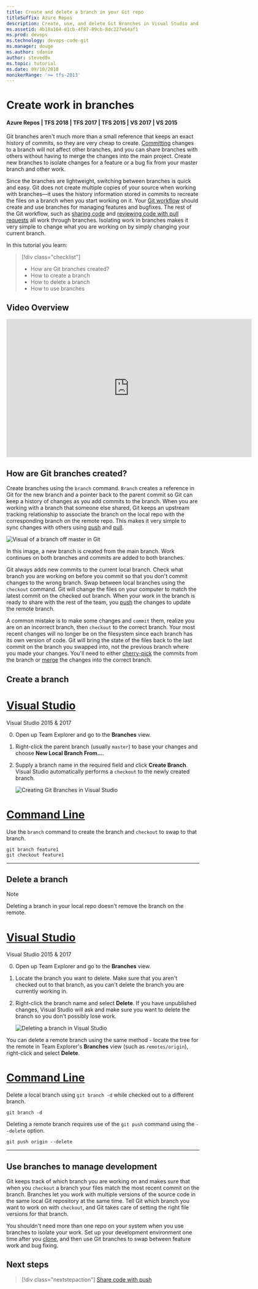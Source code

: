 ```yaml
---
title: Create and delete a branch in your Git repo
titleSuffix: Azure Repos
description: Create, use, and delete Git Branches in Visual Studio and from the command line
ms.assetid: 4b18a164-d1cb-4f87-89cb-8dc227e64af1
ms.prod: devops
ms.technology: devops-code-git 
ms.manager: douge
ms.author: sdanie
author: steved0x
ms.topic: tutorial
ms.date: 09/10/2018
monikerRange: '>= tfs-2013'
---
```


# Create work in branches  

#### Azure Repos | TFS 2018 | TFS 2017 | TFS 2015 | VS 2017 | VS 2015

Git branches aren't much more than a small reference that keeps an exact history of commits, so they are very cheap to create.
[Committing](commits.md) changes to a branch will not affect other branches, and you can share branches with others without having to merge the changes into the main project.
Create new branches to isolate changes for a feature or a bug fix from your master branch and other work. 

Since the branches are lightweight, switching between branches is quick and easy. 
Git does not create multiple copies of your source when working with branches&mdash;it uses the history information stored in commits to recreate the files on a branch when you start working on it.
Your [Git workflow](gitworkflow.md) should create and use branches for managing features and bugfixes.
The rest of the Git workflow, such as [sharing code](pushing.md) and [reviewing code with pull requests](pullrequest.md) all work through branches.
Isolating work in branches makes it very simple to change what you are working on by simply changing your current branch.

In this tutorial you learn:

> [!div class="checklist"]
> * How are Git branches created?
> * How to create a branch
> * How to delete a branch
> * How to use branches

## Video Overview

<iframe src="https://channel9.msdn.com/series/Team-Services-Git-Tutorial/Git-Tutorial-Branches/player" width="640" height="360" allowFullScreen frameBorder="0"></iframe>

## How are Git branches created?

Create branches using the `branch` command. `Branch` creates a reference in Git for the new branch and a pointer back to the parent commit so Git can keep a history of changes as you add commits to the branch. 
When you are working with a branch that someone else shared, Git keeps an upstream tracking relationship to associate the branch on the local repo with the corresponding branch on the remote repo.
This makes it very simple to sync changes with others using [push](pushing.md) and [pull](pulling.md).

![Visual of a branch off master in Git](_img/branch.png)

In this image, a new branch is created from the main branch. Work continues on both branches and commits are added to both branches. 

Git always adds new commits to the current local branch. Check what branch you are working on before you commit so that you don't commit changes to the wrong branch. 
Swap between local branches using the `checkout` command. Git will change the files on your computer to match the latest commit on the checked out branch.
When your work in the branch is ready to share with the rest of the team, you [push](pushing.md) the changes to update the remote branch. 

A common mistake is to make some changes and `commit` them, realize you are on an incorrect branch, then `checkout` to the correct branch.
Your most recent changes will no longer be on the filesystem since each branch has its own version of code. 
Git will bring the state of the files back to the last commit on the branch you swapped into, not the previous branch where you made your changes. 
You'll need to either [cherry-pick](cherry-pick.md) the commits from the branch or [merge](pulling.md#update-branches-with-merge) the changes into the correct branch.
 
## Create a branch

# [Visual Studio](#tab/visual-studio)

Visual Studio 2015 & 2017

0. Open up Team Explorer and go to the **Branches** view.
0. Right-click the parent branch (usually `master`) to base your changes and choose **New Local Branch From...**. 
0. Supply a branch name in the required field and click **Create Branch**. Visual Studio automatically performs a `checkout` to the newly created branch.

    ![Creating Git Branches in Visual Studio](_img/vsbranch.gif)   

# [Command Line](#tab/command-line)

Use the `branch` command to create the branch and `checkout` to swap to that branch.
 
```
git branch feature1
git checkout feature1
```

---



## Delete a branch

> [!NOTE] 
> Deleting a branch in your local repo doesn't remove the branch on the remote.

# [Visual Studio](#tab/visual-studio)

Visual Studio 2015 & 2017

0. Open up Team Explorer and go to the **Branches** view.
0. Locate the branch you want to delete. Make sure that you aren't checked out to that branch, as you can't delete the branch you are currently working in.
0. Right-click the branch name and select **Delete**. If you have unpublished changes, Visual Studio will ask and make sure you want to delete the branch so you don't possibly lose work.

    ![Deleting a branch in Visual Studio](_img/vsbranchdelete.gif)

You can delete a remote branch using the same method - locate the tree for the remote in Team Explorer's **Branches** view (such as `remotes/origin`), right-click and select **Delete**.

# [Command Line](#tab/command-line)

Delete a local branch using `git branch -d` while checked out to a different branch.

```
git branch -d
```

Deleting a remote branch requires use of the `git push` command using the `--delete` option.

```
git push origin --delete
```

---





## Use branches to manage development

Git keeps track of which branch you are working on and makes sure that when you `checkout` a branch your files match the most recent commit on the branch. 
Branches let you work with multiple versions of the source code in the same local Git repository at the same time. 
Tell Git which branch you want to work on with `checkout`, and Git takes care of setting the right file versions for that branch.

You shouldn't need more than one repo on your system when you use branches to isolate your work. 
Set up your development environment one time after you [clone](clone.md), and then use Git branches to swap between feature work and bug fixing. 

## Next steps

> [!div class="nextstepaction"]
> [Share code with push](pushing.md)
